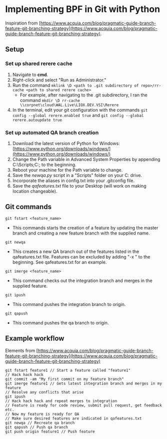 # Implementing BPF in Git with Python

Inspiration from [https://www.acquia.com/blog/pragmatic-guide-branch-feature-git-branching-strategy](https://www.acquia.com/blog/pragmatic-guide-branch-feature-git-branching-strategy).

## Setup

### Set up shared rerere cache
1. Navigate to **cmd**. 
2. Right-click and select "Run as Administrator."
3. Run the command `mklink \D <path to .git subdirectory of repo>/rr-cache <path to shared rerere cache>`
	- For example, after navigating to the .git subdirectory, I ran the command `mkdir \D rr-cache \\corpnet\cloud\WAL.Live\LIOX.DEV.VSI\Rerere`
4. In the terminal, edit your git configuration with the commands
`git config --global rerere.enabled true` and `git config --global rerere.autoupdate true`

### Set up automated QA branch creation
1. Download the latest version of Python for Windows: [https://www.python.org/downloads/windows/](https://www.python.org/downloads/windows/)
2. Change the Path variable in Advanced System Properties by appending C:\Scripts\;C:\; to the beginning.
3. Reboot your machine for the Path variable to change.
2. Save the *newqa.py* script in a "Scripts" folder on your C: drive.
3. Incorporate the aliases in config.txt into your .gitconfig file.
4. Save the *qafeatures.txt* file to your Desktop (will work on making location changeable).



## Git commands

`git fstart <feature_name>`

  * This commands starts the creation of a feature by updating the master branch and creating a new feature branch with the supplied name.

`git newqa`

  * This creates a new QA branch out of the features listed in the qafeatures.txt file. Features can be excluded by adding "-x " to the beginning. See qafeatures.txt for an example.

`git imerge <feature_name>`

  * This command checks out the integration branch and merges in the supplied feature.

`git ipush`

  * This command pushes the integration branch to origin.

`git qapush`

  * This command pushes the qa branch to origin. 


## Example workflow 
Elements from [https://www.acquia.com/blog/pragmatic-guide-branch-feature-git-branching-strategy](https://www.acquia.com/blog/pragmatic-guide-branch-feature-git-branching-strategy)
	
	git fstart feature1 // Start a feature called "feature1"
	// Hack hack hack
	git commit -am "My first commit on my feature branch"
	git imerge feature1 // Gets latest integration branch and merges in my feature
	// Resolve any conflicts that arise
	git ipush
	// Hack hack hack and repeat merges to integration
	// Feature is ready for code review, submit pull request, get feedback etc.
	// Now my feature is ready for QA
	// Make sure desired features are indicated in qafeatures.txt
	git newqa // Recreate qa branch
	git qapush // Push qa branch
	git push origin feature1 // Push feature

